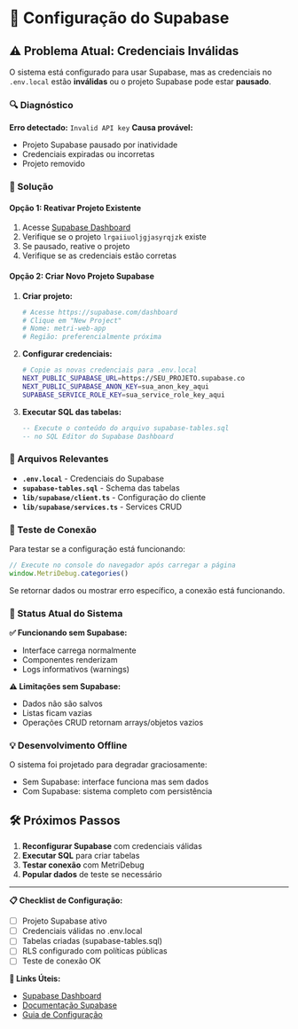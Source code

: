 # 🔧 Configuração do Supabase

## ⚠️ Problema Atual: Credenciais Inválidas

O sistema está configurado para usar Supabase, mas as credenciais no `.env.local` estão **inválidas** ou o projeto Supabase pode estar **pausado**.

### 🔍 Diagnóstico

**Erro detectado:** `Invalid API key`
**Causa provável:** 
- Projeto Supabase pausado por inatividade
- Credenciais expiradas ou incorretas
- Projeto removido

### 🚀 Solução

#### Opção 1: Reativar Projeto Existente
1. Acesse [Supabase Dashboard](https://supabase.com/dashboard)
2. Verifique se o projeto `lrgaiiuoljgjasyrqjzk` existe
3. Se pausado, reative o projeto
4. Verifique se as credenciais estão corretas

#### Opção 2: Criar Novo Projeto Supabase
1. **Criar projeto:**
   ```bash
   # Acesse https://supabase.com/dashboard
   # Clique em "New Project"
   # Nome: metri-web-app
   # Região: preferencialmente próxima
   ```

2. **Configurar credenciais:**
   ```bash
   # Copie as novas credenciais para .env.local
   NEXT_PUBLIC_SUPABASE_URL=https://SEU_PROJETO.supabase.co
   NEXT_PUBLIC_SUPABASE_ANON_KEY=sua_anon_key_aqui
   SUPABASE_SERVICE_ROLE_KEY=sua_service_role_key_aqui
   ```

3. **Executar SQL das tabelas:**
   ```sql
   -- Execute o conteúdo do arquivo supabase-tables.sql
   -- no SQL Editor do Supabase Dashboard
   ```

### 📁 Arquivos Relevantes

- **`.env.local`** - Credenciais do Supabase
- **`supabase-tables.sql`** - Schema das tabelas
- **`lib/supabase/client.ts`** - Configuração do cliente
- **`lib/supabase/services.ts`** - Services CRUD

### 🧪 Teste de Conexão

Para testar se a configuração está funcionando:

```javascript
// Execute no console do navegador após carregar a página
window.MetriDebug.categories()
```

Se retornar dados ou mostrar erro específico, a conexão está funcionando.

### 🔄 Status Atual do Sistema

**✅ Funcionando sem Supabase:**
- Interface carrega normalmente
- Componentes renderizam
- Logs informativos (warnings)

**⚠️ Limitações sem Supabase:**
- Dados não são salvos
- Listas ficam vazias
- Operações CRUD retornam arrays/objetos vazios

### 💡 Desenvolvimento Offline

O sistema foi projetado para degradar graciosamente:
- Sem Supabase: interface funciona mas sem dados
- Com Supabase: sistema completo com persistência

## 🛠️ Próximos Passos

1. **Reconfigurar Supabase** com credenciais válidas
2. **Executar SQL** para criar tabelas
3. **Testar conexão** com MetriDebug
4. **Popular dados** de teste se necessário

---

**📋 Checklist de Configuração:**
- [ ] Projeto Supabase ativo
- [ ] Credenciais válidas no .env.local
- [ ] Tabelas criadas (supabase-tables.sql)
- [ ] RLS configurado com políticas públicas
- [ ] Teste de conexão OK

**🔗 Links Úteis:**
- [Supabase Dashboard](https://supabase.com/dashboard)
- [Documentação Supabase](https://supabase.com/docs)
- [Guia de Configuração](https://supabase.com/docs/guides/getting-started)